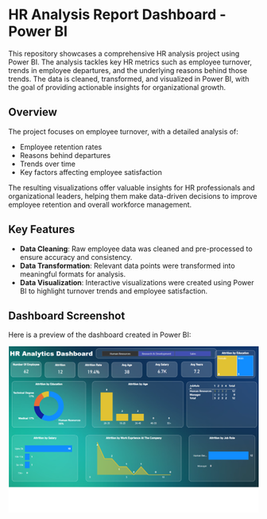 # HR Analysis Report Dashboard - Power BI

This repository showcases a comprehensive HR analysis project using Power BI. The analysis tackles key HR metrics such as employee turnover, trends in employee departures, and the underlying reasons behind those trends. The data is cleaned, transformed, and visualized in Power BI, with the goal of providing actionable insights for organizational growth.

## Overview

The project focuses on employee turnover, with a detailed analysis of:
- Employee retention rates
- Reasons behind departures
- Trends over time
- Key factors affecting employee satisfaction

The resulting visualizations offer valuable insights for HR professionals and organizational leaders, helping them make data-driven decisions to improve employee retention and overall workforce management.

## Key Features
- **Data Cleaning**: Raw employee data was cleaned and pre-processed to ensure accuracy and consistency.
- **Data Transformation**: Relevant data points were transformed into meaningful formats for analysis.
- **Data Visualization**: Interactive visualizations were created using Power BI to highlight turnover trends and employee satisfaction.

## Dashboard Screenshot

Here is a preview of the dashboard created in Power BI:

<img src="HR ANALYTICS DASHBOARD.png" alt="HR Dashboard" />


